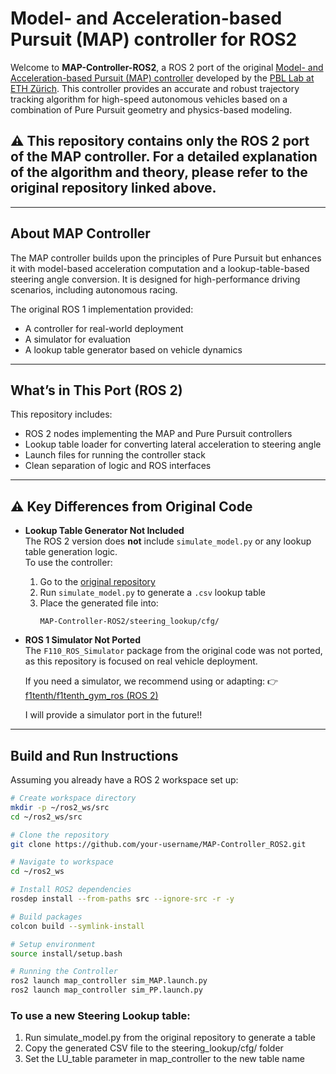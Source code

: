 # Model- and Acceleration-based Pursuit (MAP) controller for ROS2

Welcome to **MAP-Controller-ROS2**, a ROS 2 port of the original [Model- and Acceleration-based Pursuit (MAP) controller](https://github.com/ETH-PBL/MAP-Controller) developed by the [PBL Lab at ETH Zürich](https://pbl.ee.ethz.ch/). This controller provides an accurate and robust trajectory tracking algorithm for high-speed autonomous vehicles based on a combination of Pure Pursuit geometry and physics-based modeling.

## ⚠️ **This repository contains only the ROS 2 port of the MAP controller.** For a detailed explanation of the algorithm and theory, please refer to the original repository linked above.

---

## About MAP Controller

The MAP controller builds upon the principles of Pure Pursuit but enhances it with model-based acceleration computation and a lookup-table-based steering angle conversion. It is designed for high-performance driving scenarios, including autonomous racing.

The original ROS 1 implementation provided:
- A controller for real-world deployment
- A simulator for evaluation
- A lookup table generator based on vehicle dynamics

---

## What’s in This Port (ROS 2)

This repository includes:

- ROS 2 nodes implementing the MAP and Pure Pursuit controllers
- Lookup table loader for converting lateral acceleration to steering angle
- Launch files for running the controller stack
- Clean separation of logic and ROS interfaces

---

## ⚠️ Key Differences from Original Code

- **Lookup Table Generator Not Included**  
  The ROS 2 version does **not** include `simulate_model.py` or any lookup table generation logic.  
  To use the controller:
  1. Go to the [original repository](https://github.com/ETH-PBL/MAP-Controller)
  2. Run `simulate_model.py` to generate a `.csv` lookup table
  3. Place the generated file into:
     ```
     MAP-Controller-ROS2/steering_lookup/cfg/
     ```

- **ROS 1 Simulator Not Ported**  
  The `F110_ROS_Simulator` package from the original code was not ported, as this repository is focused on real vehicle deployment.

  If you need a simulator, we recommend using or adapting:
  👉 [f1tenth/f1tenth_gym_ros (ROS 2)](https://github.com/f1tenth/f1tenth_gym_ros)

  I will provide a simulator port in the future!!

---

## Build and Run Instructions
Assuming you already have a ROS 2 workspace set up:

```bash
# Create workspace directory
mkdir -p ~/ros2_ws/src
cd ~/ros2_ws/src
```
```bash
# Clone the repository
git clone https://github.com/your-username/MAP-Controller_ROS2.git
```
```bash
# Navigate to workspace
cd ~/ros2_ws
```
```bash
# Install ROS2 dependencies
rosdep install --from-paths src --ignore-src -r -y
```
```bash
# Build packages
colcon build --symlink-install
```
```bash
# Setup environment
source install/setup.bash
```
```bash
# Running the Controller
ros2 launch map_controller sim_MAP.launch.py
ros2 launch map_controller sim_PP.launch.py
```

### To use a new Steering Lookup table:
1. Run simulate_model.py from the original repository to generate a table
2. Copy the generated CSV file to the steering_lookup/cfg/ folder
3. Set the LU_table parameter in map_controller to the new table name
